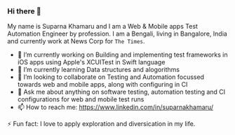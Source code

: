 ### Hi there 👋

My name is Suparna Khamaru and I am a Web & Mobile apps Test Automation Engineer by profession. I am a Bengali, living in Bangalore, India and currently work at News Corp for `The Times`. 

- 🔭 I’m currently working on Building and implementing test frameworks in iOS apps using Apple's XCUITest in Swift language
- 🌱 I’m currently learning Data structures and alogorithms
- 👯 I’m looking to collaborate on Testing and Automation focussed towards web and mobile apps, along with configuring in CI
- 💬 Ask me about anything on software testing, automation testing and CI configurations for web and mobile test runs
- 📫 How to reach me: https://www.linkedin.com/in/suparnakhamaru/

⚡ Fun fact: 
I love to apply exploration and diversication in my life. 


<!--
//You can find me on [![Instagram][1.2]][1], or on [![LinkedIn][3.2]][3].

[1.2]: http://i.imgur.com/wWzX9uB.png (twitter icon without padding)
[2.2]: https://raw.githubusercontent.com/MartinHeinz/MartinHeinz/master/linkedin-3-16.png (LinkedIn icon without padding)

[1]: https://twitter.com/Martin_Heinz_
[2]: https://www.linkedin.com/in/heinz-martin/

**suparna-khamaru/suparna-khamaru** is a ✨ _special_ ✨ repository because its `README.md` (this file) appears on your GitHub profile.

Here are some ideas to get you started:

- 🔭 I’m currently working on ...
- 🌱 I’m currently learning ...
- 👯 I’m looking to collaborate on ...
- 🤔 I’m looking for help with ...
- 💬 Ask me about ...
- 📫 How to reach me: ...
- 😄 Pronouns: ...
- ⚡ Fun fact: ...
-->
